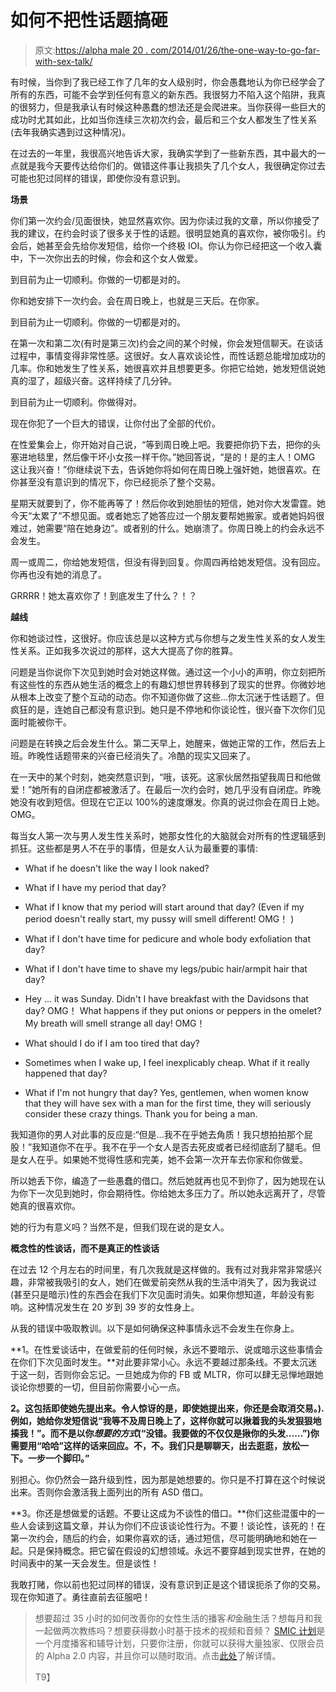 # 如何不把性话题搞砸

> 原文:[https://alpha male 20 . com/2014/01/26/the-one-way-to-go-far-with-sex-talk/](https://alphamale20.com/2014/01/26/the-one-way-to-go-too-far-with-sex-talk/)

有时候，当你到了我已经工作了几年的女人级别时，你会愚蠢地认为你已经学会了所有的东西，可能不会学到任何有意义的新东西。我很努力不陷入这个陷阱，我真的很努力，但是我承认有时候这种愚蠢的想法还是会爬进来。当你获得一些巨大的成功时尤其如此，比如当你连续三次初次约会，最后和三个女人都发生了性关系(去年我确实遇到过这种情况)。

在过去的一年里，我很高兴地告诉大家，我确实学到了一些新东西，其中最大的一点就是我今天要传达给你们的。做错这件事让我损失了几个女人，我很确定你过去可能也犯过同样的错误，即使你没有意识到。

**场景**

你们第一次约会/见面很快，她显然喜欢你。因为你读过我的文章，所以你接受了我的建议，在约会时谈了很多关于性的话题。很明显她真的喜欢你，被你吸引。约会后，她甚至会先给你发短信，给你一个终极 IOI。你认为你已经把这一个收入囊中，下一次你出去的时候，你会和这个女人做爱。

到目前为止一切顺利。你做的一切都是对的。

你和她安排下一次约会。会在周日晚上，也就是三天后。在你家。

到目前为止一切顺利。你做的一切都是对的。

在第一次和第二次(有时是第三次)约会之间的某个时候，你会发短信聊天。在谈话过程中，事情变得非常性感。这很好。女人喜欢谈论性，而性话题总能增加成功的几率。你和她发生了性关系，她很喜欢并且想要更多。你把它给她，她发短信说她真的湿了，超级兴奋。这样持续了几分钟。

到目前为止一切顺利。你做得对。

现在你犯了一个巨大的错误，让你付出了全部的代价。

在性爱集会上，你开始对自己说，“等到周日晚上吧。我要把你扔下去，把你的头塞进地毯里，然后像干坏小女孩一样干你。”她回答说，“是的！是的主人！OMG 这让我兴奋！”你继续说下去，告诉她你将如何在周日晚上强奸她，她很喜欢。在你甚至没有意识到的情况下，你已经扼杀了整个交易。

星期天就要到了，你不能再等了！然后你收到她胆怯的短信，她对你大发雷霆。她今天“太累了”不想见面。或者她忘了她答应过一个朋友要帮她搬家。或者她妈妈很难过，她需要“陪在她身边”。或者别的什么。她崩溃了。你周日晚上的约会永远不会发生。

周一或周二，你给她发短信，但没有得到回复。你周四再给她发短信。没有回应。你再也没有她的消息了。

GRRRR！她太喜欢你了！到底发生了什么？！？

**越线**

你和她谈过性，这很好。你应该总是以这种方式与你想与之发生性关系的女人发生性关系。正如我多次说过的那样，这大大提高了你的胜算。

问题是当你说你下次见到她时会对她这样做。通过这一个小小的声明，你立刻把所有这些性的东西从她生活的概念上的有趣幻想世界转移到了现实的世界。你微妙地从根本上改变了整个互动的动态。你不知道你做了这些...你太沉迷于性话题了。但疯狂的是，连她自己都没有意识到。她只是不停地和你谈论性，很兴奋下次你们见面时能被你干。

问题是在转换之后会发生什么。第二天早上，她醒来，做她正常的工作，然后去上班。昨晚性话题带来的兴奋已经消失了。冷酷的现实又回来了。

在一天中的某个时刻，她突然意识到，“哦，该死。这家伙居然指望我周日和他做爱！”她所有的自闭症都被激活了。在最后一次约会时，她几乎没有自闭症。昨晚她没有收到短信。但现在它正以 100%的速度爆发。你真的说过你会在周日上她。OMG。

每当女人第一次与男人发生性关系时，她那女性化的大脑就会对所有的性逻辑感到抓狂。这些都是男人不在乎的事情，但是女人认为最重要的事情:

*   What if he doesn't like the way I look naked?

*   What if I have my period that day?

*   What if I know that my period will start around that day? (Even if my period doesn't really start, my pussy will smell different! OMG！ )

*   What if I don't have time for pedicure and whole body exfoliation that day?

*   What if I don't have time to shave my legs/pubic hair/armpit hair that day?

*   Hey ... it was Sunday. Didn't I have breakfast with the Davidsons that day? OMG！ What happens if they put onions or peppers in the omelet? My breath will smell strange all day! OMG！

*   What should I do if I am too tired that day?

*   Sometimes when I wake up, I feel inexplicably cheap. What if it really happened that day?

*   What if I'm not hungry that day? Yes, gentlemen, when women know that they will have sex with a man for the first time, they will seriously consider these crazy things. Thank you for being a man.

我知道你的男人对此事的反应是:“但是...我不在乎她去角质！我只想拍拍那个屁股！”我知道你不在乎。我不在乎一个女人是否去死皮或者已经彻底刮了腿毛。但是女人在乎。如果她不觉得性感和完美，她不会第一次开车去你家和你做爱。

所以她丢下你，编造了一些愚蠢的借口。然后她就再也见不到你了，因为她现在认为你下一次见到她时，你会期待性。你给她太多压力了。所以她永远离开了，尽管她真的很喜欢你。

她的行为有意义吗？当然不是，但我们现在说的是女人。

**概念性的性谈话，而不是真正的性谈话**

在过去 12 个月左右的时间里，有几次我就是这样做的。我有过对我非常非常感兴趣，非常被我吸引的女人，她们在做爱前突然从我的生活中消失了，因为我说过(甚至只是暗示)性的东西会在我们下次见面时消失。如果你想知道，年龄没有影响。这种情况发生在 20 岁到 39 岁的女性身上。

从我的错误中吸取教训。以下是如何确保这种事情永远不会发生在你身上。

**1。在性爱谈话中，在做爱前的任何时候，永远不要暗示、说或暗示这些事情会在你们下次见面时发生。**对此要非常小心。永远不要越过那条线。不要太沉迷于这一刻，否则你会忘记。一旦她成为你的 FB 或 MLTR，你可以肆无忌惮地跟她谈论你想要的一切，但目前你需要小心一点。

**2。这包括即使她先提出来。令人惊讶的是，即使她提出来，你还是会取消交易。).例如，她给你发短信说“我等不及周日晚上了，这样你就可以揪着我的头发狠狠地揍我！”。而不是以你*想要的方式*(“没错。我要做的不仅仅是揪你的头发……”)你需要用“哈哈”这样的话来回应。不，不。我们只是聊聊天，出去逛逛，放松一下。一步一个脚印。”**

别担心。你仍然会一路升级到性，因为那是她想要的。你只是不打算在这个时候说出来。否则你会激活我上面列出的所有 ASD 借口。

**3。你还是想做爱的话题。不要让这成为不谈性的借口。**你们这些混蛋中的一些人会读到这篇文章，并认为你们不应该谈论性行为。不要！谈论性，该死的！在第一次约会，随后的约会，如果你喜欢的话，通过短信，尽可能明确地和她在一起。只是保持概念。把它留在假设的幻想领域。永远不要穿越到现实世界，在她的时间表中的某一天会发生。但是谈性！

我敢打赌，你以前也犯过同样的错误，没有意识到正是这个错误扼杀了你的交易。现在你知道了。勇往直前去征服吧！

> 想要超过 35 小时的如何改善你的女性生活的播客*和*金融生活？想每月和我一起做两次教练吗？想要获得数小时基于技术的视频和音频？ [SMIC 计划](https://alphamale20.kartra.com/page/vIL17)是一个月度播客和辅导计划，只要你注册，你就可以获得大量独家、仅限会员的 Alpha 2.0 内容，并且你可以随时取消。点击[此处](https://alphamale20.kartra.com/page/vIL17)了解详情。
> 
> T9】